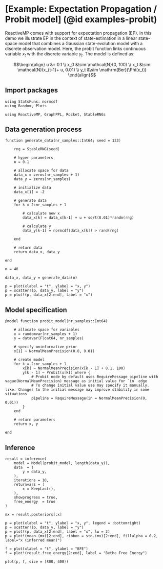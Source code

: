 # [Example: Expectation Propagation / Probit model] (@id examples-probit)

ReactiveMP comes with support for expectation propagation (EP). In this demo we illustrate EP in the context of state-estimation in a linear state-space model that combines a Gaussian state-evolution model with a discrete observation model. Here, the probit function links continuous variable $x_t$ with the discrete variable $y_t$. The model is defined as:

```math
\begin{align}
    u &= 0.1 \\
    x_0 &\sim \mathcal{N}(0, 100) \\
    x_t &\sim \mathcal{N}(x_{t-1}+ u, 0.01) \\
    y_t &\sim \mathrm{Ber}(\Phi(x_t))
\end{align}
```

## Import packages

```@example ep
using StatsFuns: normcdf
using Random, Plots

using ReactiveMP, GraphPPL, Rocket, StableRNGs
```

## Data generation process

```@example ep
function generate_data(nr_samples::Int64; seed = 123)
    
    rng = StableRNG(seed)
    
    # hyper parameters
    u = 0.1

    # allocate space for data
    data_x = zeros(nr_samples + 1)
    data_y = zeros(nr_samples)
    
    # initialize data
    data_x[1] = -2
    
    # generate data
    for k = 2:nr_samples + 1
        
        # calculate new x
        data_x[k] = data_x[k-1] + u + sqrt(0.01)*randn(rng)
        
        # calculate y
        data_y[k-1] = normcdf(data_x[k]) > rand(rng)
        
    end
    
    # return data
    return data_x, data_y
    
end
```

```@example ep
n = 40

data_x, data_y = generate_data(n)

p = plot(xlabel = "t", ylabel = "x, y")
p = scatter!(p, data_y, label = "y")
p = plot!(p, data_x[2:end], label = "x")
```

## Model specification

```@example ep
@model function probit_model(nr_samples::Int64)
    
    # allocate space for variables
    x = randomvar(nr_samples + 1)
    y = datavar(Float64, nr_samples)
    
    # specify uninformative prior
    x[1] ~ NormalMeanPrecision(0.0, 0.01)
    
    # create model 
    for k = 2:nr_samples + 1
        x[k] ~ NormalMeanPrecision(x[k - 1] + 0.1, 100)
        y[k - 1] ~ Probit(x[k]) where {
            # Probit node by default uses RequireMessage pipeline with vague(NormalMeanPrecision) message as initial value for `in` edge
            # To change initial value use may specify it manually, like. Changes to the initial message may improve stability in some situations
            pipeline = RequireMessage(in = NormalMeanPrecision(0, 0.01)) 
        }
    end
    
    # return parameters
    return x, y
    
end
```

## Inference

```@example ep
result = inference(
    model = Model(probit_model, length(data_y)), 
    data  = (
        y = data_y, 
    ), 
    iterations = 10, 
    returnvars = (
        x = KeepLast(),
    ),
    showprogress = true,
    free_energy  = true
)
```

```@example ep
mx = result.posteriors[:x]

p = plot(xlabel = "t", ylabel = "x, y", legend = :bottomright)
p = scatter!(p, data_y, label = "y")
p = plot!(p, data_x[2:end], label = "x", lw = 2)
p = plot!(mean.(mx)[2:end], ribbon = std.(mx)[2:end], fillalpha = 0.2, label="x (inferred mean)")

f = plot(xlabel = "t", ylabel = "BFE")
f = plot!(result.free_energy[2:end], label = "Bethe Free Energy")

plot(p, f, size = (800, 400))
```
